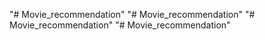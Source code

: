 "# Movie_recommendation" 
"# Movie_recommendation" 
"# Movie_recommendation" 
"# Movie_recommendation" 
